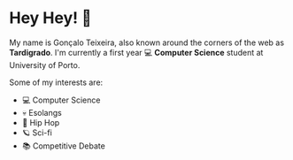 # Hey Hey! 🖖

My name is Gonçalo Teixeira, also known around the corners of the web as **Tardigrado**. I'm currently a first year 💻 **Computer Science** student at University of Porto.

Some of my interests are:
* 💻 Computer Science
* 💀 Esolangs
* 🎵 Hip Hop
* 🪐 Sci-fi
* 📚 Competitive Debate
